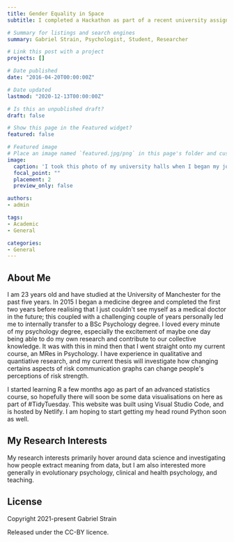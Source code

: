 ```yaml
---
title: Gender Equality in Space
subtitle: I completed a Hackathon as part of a recent university assignment. I chose to work with the TidyTuesday astronauts [dataset](https://github.com/rfordatascience/tidytuesday/blob/master/data/2020/2020-07-14/astronauts.csv) 

# Summary for listings and search engines
summary: Gabriel Strain, Psychologist, Student, Researcher

# Link this post with a project
projects: []

# Date published
date: "2016-04-20T00:00:00Z"

# Date updated
lastmod: "2020-12-13T00:00:00Z"

# Is this an unpublished draft?
draft: false

# Show this page in the Featured widget?
featured: false

# Featured image
# Place an image named `featured.jpg/png` in this page's folder and customize its options here.
image:
  caption: 'I took this photo of my university halls when I began my journey here 5 years ago'
  focal_point: ""
  placement: 2
  preview_only: false

authors:
- admin

tags:
- Academic
- General

categories:
- General
---
```


## About Me

I am 23 years old and have studied at the University of Manchester for the past five years. In 2015 I began a medicine degree and completed the first two years before realising that I just couldn't see myself as a medical doctor in the future; this coupled with a challenging couple of years personally led me to internally transfer to a BSc Psychology degree. I loved every minute of my psychology degree, especially the excitement of maybe one day being able to do my own research and contribute to our collective knowledge. It was with this in mind then that I went straight onto my current course, an MRes in Psychology. I have experience in qualitative and quantiative research, and my current thesis will investigate how changing certains aspects of risk communication graphs can change people's perceptions of risk strength.

I started learning R a few months ago as part of an advanced statistics course, so hopefully there will soon be some data visualisations on here as part of #TidyTuesday. This website was built using Visual Studio Code, and is hosted by Netlify. I am hoping to start getting my head round Python soon as well.

## My Research Interests

My research interests primarily hover around data science and investigating how people extract meaning from data, but I am also interested more generally in evolutionary psychology, clinical and health psychology, and teaching.

## License

Copyright 2021-present Gabriel Strain

Released under the CC-BY licence. 
